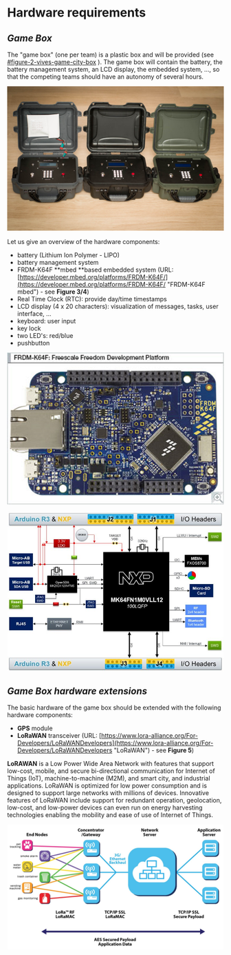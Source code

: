# Hardware requirements

## _Game Box_

The "game box" \(one per team\) is a plastic box and will be provided \(see [\#figure-2-vives-game-city-box](#figure-2-vives-game-city-box "VIVES Game City Box") \). The game box will contain the battery, the battery management system, an LCD display, the embedded system, ..., so that the competing teams should have an autonomy of several hours.

![Example of the game box](/assets/SVL_003_2021.jpg)

Let us give an overview of the hardware components:

* battery \(Lithium Ion Polymer - LIPO\)
* battery management system
* FRDM-K64F **mbed **based embedded system \(URL: [https://developer.mbed.org/platforms/FRDM-K64F/](https://developer.mbed.org/platforms/FRDM-K64F/ "FRDM-K64F mbed") - see **Figure 3/4**\)
* Real Time Clock \(RTC\): provide day/time timestamps
* LCD display \(4 x 20 characters\): visualization of messages, tasks, user interface, ...
* keyboard: user input
* key lock
* two LED's: red/blue
* pushbutton

![FRDM-K64F mbed](/assets/FRDM_K64F_large.png)

![FRDM-K64F mbed Block Diagram](/assets/xfrdm-k64f_block-diagram_jpg_pagespeed_ic_n9RhjOFW_9.jpg)

## _Game Box hardware extensions_

The basic hardware of the game box should  be extended with the following hardware components:

* **GPS** module
* **LoRaWAN** transceiver \(URL: [https://www.lora-alliance.org/For-Developers/LoRaWANDevelopers](https://www.lora-alliance.org/For-Developers/LoRaWANDevelopers "LoRaWAN") - see **Figure 5**\) 

**LoRAWAN** is a Low Power Wide Area Network with features that support low-cost, mobile, and secure bi-directional communication for Internet of Things \(IoT\), machine-to-machine \(M2M\), and smart city, and industrial applications. LoRaWAN is optimized for low power consumption and is designed to support large networks with millions of devices. Innovative features of LoRaWAN include support for redundant operation, geolocation, low-cost, and low-power devices can even run on energy harvesting technologies enabling the mobility and ease of use of Internet of Things.

![LoRaWAN Network Architecture](/assets/LoRaWAN_network_architecture.jpg)

